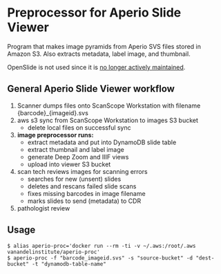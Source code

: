 # Preprocessor for Aperio Slide Viewer
Program that makes image pyramids from Aperio SVS files stored in Amazon S3. Also extracts metadata, label image, and thumbnail.

OpenSlide is not used since it is [no longer actively maintained](https://github.com/openslide/openslide/issues/296).

## General Aperio Slide Viewer workflow
1. Scanner dumps files onto ScanScope Workstation with filename {barcode}_{imageid}.svs
2. aws s3 sync from ScanScope Workstation to images S3 bucket
    - delete local files on successful sync
3. **image preprocessor runs:**
    - extract metadata and put into DynamoDB slide table
    - extract thumbnail and label image
    - generate Deep Zoom and IIIF views
    - upload into viewer S3 bucket
4.	scan tech reviews images for scanning errors
    - searches for new (unsent) slides
    - deletes and rescans failed slide scans
    - fixes missing barcodes in image filename
    - marks slides to send (metadata) to CDR
5.	pathologist review

## Usage
```
$ alias aperio-proc='docker run --rm -ti -v ~/.aws:/root/.aws vanandelinstitute/aperio-proc'
$ aperio-proc -f "barcode_imageid.svs" -s "source-bucket" -d "dest-bucket" -t "dynamodb-table-name"
```
